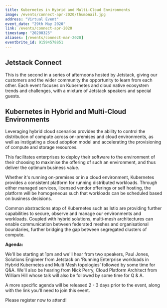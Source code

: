 ```yaml
---
title: Kubernetes in Hybrid and Multi-Cloud Environments
image: /events/connect-apr-2020/thumbnail.jpg
address: "Virtual Event"
event_date: "29th May 2020"
link: /events/connect-apr-2020
timestamp: "20200325"
aliases: [/events/connect-mar-2020]
eventbrite_id: 91594578851
---
```


## Jetstack Connect

This is the second in a series of afternoons hosted by Jetstack, giving our customers and the wider community the opportunity to learn from each other. Each event focuses on Kubernetes and cloud native ecosystem trends and challenges, with a mixture of Jetstack speakers and special guests.

## Kubernetes in Hybrid and Multi-Cloud Environments

Leveraging hybrid cloud scenarios provides the ability to control the distribution of compute across on-premises and cloud environments, as well as instigating a cloud adoption model and accelerating the provisioning of compute and storage resources.

This facilitates enterprises to deploy their software to the environment of their choosing to maximise the offering of such an environment, and thus deliver the optimum business value.

Whether it's running on-premises or in a cloud environment, Kubernetes provides a consistent platform for running distributed workloads. Through either managed services, licensed vendor offerings or self hosting, the platform will be homogeneous such that workloads can be scheduled based on business decisions.

Common abstractions atop of Kubernetes such as Istio are providing further capabilities to secure, observe and manage our environments and workloads. Coupled with hybrid solutions, multi-mesh architectures can enable communication between federated meshes and organisational boundaries, further bridging the gap between segregated clusters of compute.

**Agenda:** 

We'll be starting at 1pm and we'll hear from two speakers, Paul Jones, Solutions Engineer from Jetstack on  ‘Running Enterprise workloads in Hybrid Kubernetes and Multi Mesh topologies’ followed by some time for Q&A. We'll also be hearing from Nick Perry, Cloud Platform Architect from William Hill whose talk will also be followed by some time for Q & A. 

A more specific agenda will be released 2 - 3 days prior to the event, along with the link you'll need to join this event. 

Please register now to attend!
